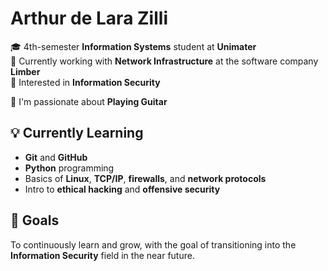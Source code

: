# Arthur de Lara Zilli

🎓 4th-semester **Information Systems** student at **Unimater**  
💼 Currently working with **Network Infrastructure** at the software company **Limber**  
🔐 Interested in **Information Security**

🎸 I'm passionate about **Playing Guitar**

## 💡 Currently Learning

- **Git** and **GitHub**
- **Python** programming
- Basics of **Linux**, **TCP/IP**, **firewalls**, and **network protocols**
- Intro to **ethical hacking** and **offensive security**

## 🚀 Goals

To continuously learn and grow, with the goal of transitioning into the **Information Security** field in the near future.

